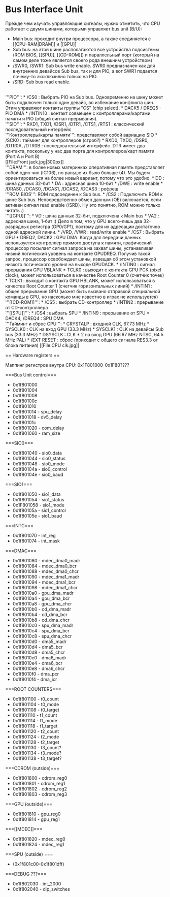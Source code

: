 # Bus Interface Unit

Прежде чем изучать управляющие сигналы, нужно отметить, что CPU работает с двумя шинами, которыми управляет bus unit (B/U):

- Main bus: проходит внутри процессора, а также соединяется с [[CPU-RAM|DRAM]] и [[GPU]]
- Sub bus: на этой шине располагаются все устройства подсистемы (ROM BIOS, [[SPU]], [[CD-ROM]]) и параллельный порт (который на самом деле тоже является своего рода внешним устройством)
- /SWR0, /SWR1: Sub bus write enable. SWR0 предназначен как для внутренних девайсов Sub bus, так и для PIO, а вот SWR1 подается почему-то эксклюзивно только на PIO.
- /SRD: Sub bus read enable.

<br>
'''PIO''':
* /CS0 : Выбрать PIO на Sub bus. Одновременно на шину может быть подключен только один девайс, во избежание конфликта шин. Этим управляют контакты группы "CS" (chip select).
* DACK5 / DREQ5 : PIO DMA
* /INTIN10 : контакт совмещен с контроллерами/картами памяти и PIO (общий сигнал прерывания).
<br>
'''SIO''':
* RXD1, TXD1, /DSR1, /DTR1, /CTS1, /RTS1 : классический последовательный интерфейс
<br>
'''Контроллеры/карты памяти''': представляют собой вариацию SIO
* /SCK0 : тайминг для контроллеров (строб?)
* RXD0, TXD0, /DSR0, /DTR0A, /DTR0B : последовательный интерфейс. DTR имеет два контакта, поскольку у нас два порта для контроллеров/карт памяти (Port A и Port B)<br>
[[File:Front jack.jpg|300px]]
<br>
'''DRAM''': в более новых материнках оперативная память представляет собой один чип (IC106), но раньше их было больше (4). Мы будем ориентироваться на более новый вариант, потому что это удобно.
* DD : шина данных 32-бит
* DA : адресная шина 10-бит
* /DWE : write enable
* /DRAS0, /DCAS0, /DCAS1, /DCAS2, /DCAS3 : рефреш
<br>
'''ROM BIOS''': ROM подсоединен к Sub bus.
* /CS2 : Подключить ROM к шине Sub bus. Непосредственно обмен данным (OE) включается, если активен сигнал read enable (/SRD). Ну это понятно, ROM можно только читать :)
<br>
'''[[GPU]]''':
* VD : шина данных 32-бит, подключена к Main bus
* VA2 : адресная шина, 1-бит :) Дело в том, что у GPU всего-лишь два 32-разрядных регистра (GP0/GP1), поэтому для их адресации достаточно одной адресной линии.
* /VRD, /VWR : read/write enable
* /CS7 : Выбрать GPU
* DREQ2, DACK2 : GPU DMA. Когда для передачи данных используется контроллер прямого доступа к памяти, графический 
процессор посылает сигнал запроса на захват шины, устанавливая низкий логический уровень на контакте GPUDREQ. Получив такой запрос, процессор освобождает шины, извещая об этом установкой низкого логического уровня на выходе GPUDACK.
* /INTIN0 : сигнал прерывания GPU VBLANK
* TCLK0 : выходит с контакта GPU PCK (pixel clock), может использоваться в качестве Root Counter 0 (счетчик точек)
* TCLK1 : выходит с контакта GPU HBLANK, может использоваться в качестве Root Counter 1 (счетчик горизонтальных линий)
* /INTIN1 : общее прерывание GPU (может быть вызвано отправкой специальной команды в GPU, но насколько мне известно в играх не используется)
<br>
'''[[CD-ROM]]''': 
* /CS5 : выбрать CD-контроллер
* /INTIN2 : прерывание от CD-контроллера
<br>
'''[[SPU]]''':
* /CS4 : выбрать SPU
* /INTIN9 : прерывание от SPU
* DACK4, /DREQ4 : SPU DMA
<br>
'''Тайминг и сброс CPU''':
* CRYSTALP : входной CLK, 67.73 MHz
* SYSCLK0 : CLK на вход GPU (33.3 MHz)
* SYSCLK1 : CLK на девайсы Sub bus (33.3 MHz)
* DSYSCLK : CLK * 2 на вход GPU (66.67 MHz NTSC, 64.5 MHz PAL)
* /EXT RESET : сброс (приходит с общего сигнала RES3.3 от блока питания)
[[File:CPU clk.jpg]]
<br>

== Hardware registers ==

Маппинг регистров внутри CPU: 0x1F801000-0x1F80????

===Bus Unit control===
* 0x1f801000
* 0x1f801004
* 0x1f801008
* 0x1f80100c
* 0x1f801010
* 0x1f801014	- spu_delay
* 0x1f801018	- dv5_delay
* 0x1f80101c
* 0x1f801020	- com_delay
* 0x1f801060	- ram_size

===SIO0===
* 0x1f801040	- sio0_data
* 0x1f801044	- sio0_status
* 0x1f801048	- sio0_mode
* 0x1f80104a	- sio0_control
* 0x1f80104e	- sio0_baud

===SIO1===
* 0x1f801050	- sio1_data
* 0x1f801054	- sio1_status
* 0x1F801058	- sio1_mode
* 0x1f80105a	- sio1_control
* 0x1f80105e	- sio1_baud

===INTC===
* 0x1f801070	- int_reg
* 0x1f801074	- int_mask

===DMAC===
* 0x1f801080	- mdec_dma0_madr
* 0x1f801084	- mdec_dma0_bcr
* 0x1f801088	- mdec_dma0_chcr
* 0x1f801090	- mdec_dma1_madr
* 0x1f801094	- mdec_dma1_bcr
* 0x1f801098	- mdec_dma1_chcr
* 0x1f8010a0	- gpu_dma_madr
* 0x1f8010a4	- gpu_dma_bcr
* 0x1f8010a8	- gpu_dma_chcr
* 0x1f8010b0	- cd_dma_madr
* 0x1f8010b4	- cd_dma_bcr
* 0x1f8010b8	- cd_dma_chcr
* 0x1f8010c0	- spu_dma_madr
* 0x1f8010c4	- spu_dma_bcr
* 0x1f8010c8	- spu_dma_chcr
* 0x1f8010d0	- dma5_madr
* 0x1f8010d4	- dma5_bcr
* 0x1f8010d8	- dma5_chcr
* 0x1f8010e0	- dma6_madr
* 0x1f8010e4	- dma6_bcr
* 0x1f8010e8	- dma6_chcr
* 0x1f8010f0	- dma_pcr
* 0x1f8010f4	- dma_icr

===ROOT COUNTERS===
* 0x1f801100	- t0_count
* 0x1f801104	- t0_mode
* 0x1f801108	- t0_target
* 0x1f801110	- t1_count
* 0x1f801114	- t1_mode
* 0x1f801118	- t1_target
* 0x1f801120	- t2_count
* 0x1f801124	- t2_mode
* 0x1f801128	- t2_target
* 0x1f801130	- t3_count?
* 0x1f801134	- t3_mode?
* 0x1f801138	- t3_target?

===CDROM (outside)===
* 0x1f801800	- cdrom_reg0
* 0x1f801801	- cdrom_reg1
* 0x1f801802	- cdrom_reg2
* 0x1f801803	- cdrom_reg3

===GPU (outside)===
* 0x1f801810	- gpu_reg0
* 0x1f801814	- gpu_reg1

===[[MDEC]]===
* 0x1f801820	- mdec_reg0
* 0x1f801824	- mdec_reg1

===SPU (outside) ===
* (0x1f801c00-0x1f801dff)

===DEBUG ???===
* 0x1f802030	- int_2000
* 0x1f802040	- dip_switches
